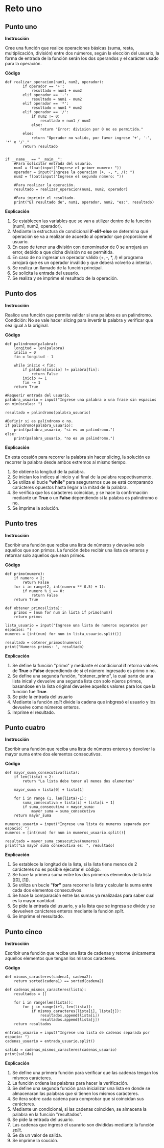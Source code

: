 # Reto uno

## Punto uno

**Instrucción**

Cree una función que realice operaciones básicas (suma, resta, multiplicación, división) entre dos números, según la elección del usuario, la forma de entrada de la función serán los dos operandos y el carácter usado para la operación. 

**Código**
```
def realizar_operacion(num1, num2, operador):
        if operador == '+':
            resultado = num1 + num2 
        elif operador == '-':
            resultado = num1 - num2 
        elif operador == '*':
            resultado = num1 * num2 
        elif operador == '/':
            if num2 != 0:
                resultado = num1 / num2 
            else:
                return "Error: division por 0 no es permitida."
        else:
            return "Operador no valido, por favor ingrese '+', '-', '*' o '/'."
        return resultado 


if __name__ == "__main__":
    #Para solicitar entrada del usuario.
    num1 = float(input("Ingrese el primer numero: "))
    operador = input("Ingrese la operacion (+, -, *, /): ")
    num2 = float(input("Ingrese el segundo número: "))

    #Para realizar la operación.
    resultado = realizar_operacion(num1, num2, operador)

    #Para imprimir el resultado.
    print("El resultado de", num1, operador, num2, "es:", resultado)
```
**Explicación**
1. Se establecen las variables que se van a utilizar dentro de la función (num1, num2, operador).
2. Mediante la estructura de condicional **if-elif-else** se determina qué operación se va a realizar de acuerdo al operador que proporcione el usuario.
3. En caso de tener una división con denominador de 0 se arrojará un error, debido a que dicha división no es permitida.
4. En caso de no ingresar un operador válido (+, -, *, /) el programa arrojará que es un operador inválido y que deberá volverlo a intentar.
5. Se realiza un llamado de la función principal.
6. Se solicita la entrada del usuario.
7. Se realiza y se imprime el resultado de la operación.

## Punto dos

**Instrucción**

Realice una función que permita validar si una palabra es un palíndromo. Condición: No se vale hacer slicing para invertir la palabra y verificar que sea igual a la original.

**Código**
```
def palindromo(palabra):
    longitud = len(palabra)
    inicio = 0
    fin = longitud - 1

    while inicio < fin:
        if palabra[inicio] != palabra[fin]:
            return False
        inicio += 1
        fin -= 1
    return True

#Requerir entrada del usuario.
palabra_usuario = input("Ingrese una palabra o una frase sin espacios en minúsculas: ")

resultado = palindromo(palabra_usuario)

#Definir si es palíndromo o no.
if palindromo(palabra_usuario):
    print(palabra_usuario, "si es un palindromo.")
else:
    print(palabra_usuario, "no es un palindromo.")
```
**Explicación**

En esta ocasión para recorrer la palabra sin hacer slicing, la solución es recorrer la palabra desde ambos extremos al mismo tiempo.
1. Se obtiene la longitud de la palabra.
2. Se inician los indices al inicio y al final de la palabra respectivamente.
3. Se utiliza el bucle **"while"** para asegurarnos que se está comparando carácteres opuestos hasta llegar a la mitad de la palabra.
4. Se verifica que los carácteres coincidan, y se hace la confirmación mediante un **True** o un **False** dependiendo si la palabra es palíndromo o no.
5. Se imprime la solución.

## Punto tres

**Instrucción**

Escribir una función que reciba una lista de números y devuelva solo aquellos que son primos. La función debe recibir una lista de enteros y retornar solo aquellos que sean primos.

**Código**
```
def primo(numero):
    if numero < 2:
        return False
    for i in range(2, int(numero ** 0.5) + 1):
        if numero % i == 0:
            return False
    return True

def obtener_primos(lista):
    primos = [num for num in lista if primo(num)]
    return primos

lista_usuario = input("Ingrese una lista de numeros separados por espacios: ")
numeros = [int(num) for num in lista_usuario.split()]

resultado = obtener_primos(numeros)
print("Numeros primos: ", resultado)
```
**Explicación**

1. Se define la función "primo" y mediante el condicional **if** retorna valores de **True** o **False** dependiendo de si el número ingresado es primo o no.
2. Se define una segunda función, "obtener_primo", la cual parte de una lista inical y devuelve una segunda lista con solo núeros primos, basandose en la lista original devuelve aquellos valores para los que la función fue **True**.
3. Se pide la entrada del usuario
4. Mediante la función *split* divide la cadena que inbgresó el usuario y los devuelve como números enteros.
5. Imprime el resultado.

## Punto cuatro

**Instrucción**

Escribir una función que reciba una lista de números enteros y devolver la mayor suma entre dos elementos consecutivos.

**Código**
```
def mayor_suma_consecutiva(lista):
    if len(lista) < 2:
        return "La lista debe tener al menos dos elementos"
    
    mayor_suma = lista[0] + lista[1]

    for i in range (1, len(lista)-1):
        suma_consecutiva = lista[i] + lista[i + 1]
        if suma_consecutiva > mayor_suma:
            mayor_suma = suma_consecutiva
    return mayor_suma

numeros_usuario = input("Ingrese una lista de numeros separada por espacio: ")
numeros = [int(num) for num in numeros_usuario.split()]

resultado = mayor_suma_consecutiva(numeros)
print("La mayor suma consecutiva es: ", resultado)
```
**Explicación**
1. Se establece la longitud de la lista, si la lista tiene menos de 2 carácteres no es posible ejecutar el código.
2. Se hace la primera suma entre los dos primeros elementos de la lista ([0], [1]).
3. Se utiliza un bucle **"for"** para recorrer la lista y calcular la suma entre cada dos elementos consecutivos.
4. Se hace la comparación entre las sumas ya realizadas para saber cual es la mayor cantidad.
5. Se pide la entrada del usuario, y a la lista que se ingresa se divide y se devuelven carácteres enteros mediante la función *split*.
6. Se imprime el reesultado.

## Punto cinco

**Instrucción**

Escribir una función que reciba una lista de cadenas y retorne únicamente aquellos elementos que tengan los mismos caracteres.

**Código**
```
def mismos_caracteres(cadena1, cadena2):
    return sorted(cadena1) == sorted(cadena2)

def cadenas_mismos_caracteres(lista):
    resultados = []

    for i in range(len(lista)):
        for j in range(i+1, len(lista)):
            if mismos_caracteres(lista[i], lista[j]):
                resultados.append(lista[i])
                resultados.append(lista[j])
    return resultados

entrada_usuario = input("Ingrese una lista de cadenas separada por espacio: ")
cadenas_usuario = entrada_usuario.split()

salida = cadenas_mismos_caracteres(cadenas_usuario)
print(salida)
```
**Explicación**

1. Se define una primera función para verificar que las cadenas tengan los mismos carácteres.
2. La función ordena las palabras para hacer la verificación.
3. Se define una segunda función para inicializar una lista en donde se almacenaran las palabras que si tienen los mismos carácteres.
4. Se itera sobre cada cadena para comprobar que si coincidan sus carácteres.
5. Mediante un condicional, si las cadenas coinciden, se almacena la palabra en la función "resultados".
6. Se pide la entrada del usuario.
7. Las cadenas que ingresó el usurario son divididas mediante la función *split*.
8. Se da un valor de salida.
9. Se imprime la soución.
